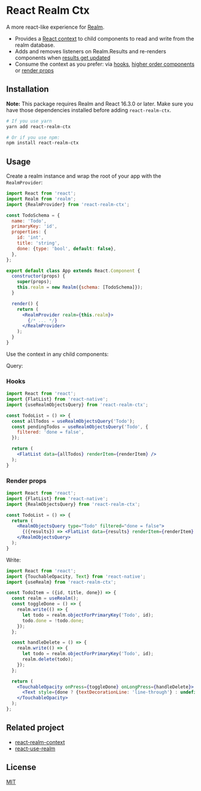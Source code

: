 # React Realm Ctx

A more react-like experience for [Realm]([real](https://realm.io/docs/javascript/latest)).

- Provides a [React context](https://reactjs.org/docs/context.html) to child components to read and write from the realm database.
- Adds and removes listeners on Realm.Results and re-renders components when [results get updated](https://realm.io/docs/javascript/latest#auto-updating-results)
- Consume the context as you prefer: via [hooks](https://reactjs.org/docs/hooks-intro.html), [higher order components](https://reactjs.org/docs/higher-order-components.html) or [render props](https://reactjs.org/docs/render-props.html)

## Installation

**Note:** This package requires Realm and React 16.3.0 or later. Make sure you have those dependencies installed before adding `react-realm-ctx`.

```sh
# If you use yarn
yarn add react-realm-ctx

# Or if you use npm:
npm install react-realm-ctx
```

## Usage

Create a realm instance and wrap the root of your app with the `RealmProvider`:

```jsx
import React from 'react';
import Realm from 'realm';
import {RealmProvider} from 'react-realm-ctx';

const TodoSchema = {
  name: 'Todo',
  primaryKey: 'id',
  properties: {
    id: 'int',
    title: 'string',
    done: {type: 'bool', default: false},
  },
};

export default class App extends React.Component {
  constructor(props) {
    super(props);
    this.realm = new Realm({schema: [TodoSchema]});
  }

  render() {
    return (
      <RealmProvider realm={this.realm}>
        {/* ... */}
      </RealmProvider>
    );
  }
}
```

Use the context in any child components:

Query:

### Hooks

```jsx
import React from 'react';
import {FlatList} from 'react-native';
import {useRealmObjectsQuery} from 'react-realm-ctx';

const TodoList = () => {
  const allTodos = useRealmObjectsQuery('Todo');
  const pendingTodos = useRealmObjectsQuery('Todo', {
    filtered: 'done = false',
  });

  return (
    <FlatList data={allTodos} renderItem={renderItem} />
  );
}
```

### Render props

```jsx
import React from 'react';
import {FlatList} from 'react-native';
import {RealmObjectsQuery} from 'react-realm-ctx';

const TodoList = () => {
  return (
    <RealmObjectsQuery type="Todo" filtered="done = false">
      {({results}) => <FlatList data={results} renderItem={renderItem} />}
    </RealmObjectsQuery>
  );
}
```

Write:

```jsx
import React from 'react';
import {TouchableOpacity, Text} from 'react-native';
import {useRealm} from 'react-realm-ctx';

const TodoItem = ({id, title, done}) => {
  const realm = useRealm();
  const toggleDone = () => {
    realm.write(() => {
      let todo = realm.objectForPrimaryKey('Todo', id);
      todo.done = !todo.done;
    });
  };

  const handleDelete = () => {
    realm.write(() => {
      let todo = realm.objectForPrimaryKey('Todo', id);
      realm.delete(todo);
    });
  };

  return (
    <TouchableOpacity onPress={toggleDone} onLongPress={handleDelete}>
      <Text style={done ? {textDecorationLine: 'line-through'} : undefined}>{title}</Text>
    </TouchableOpacity>
  );
};
```

## Related project

- [react-realm-context](https://github.com/realm/react-realm-context)
- [react-use-realm](https://github.com/kedarvaidya/react-use-realm)

## License

[MIT](LICENSE)